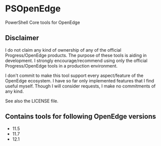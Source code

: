 # PSOpenEdge
PowerShell Core tools for OpenEdge

## Disclaimer
I do not claim any kind of ownership of any of the official Progress/OpenEdge products.
The purpose of these tools is aiding in development. I strongly encourage/recommend using only
the official Progress/OpenEdge tools in a production environment.

I don't commit to make this tool support every aspect/feature of the OpenEdge ecosystem. 
I have so far only implemented features that I find useful myself. 
Though I will consider requests, I make no commitments of any kind.

See also the LICENSE file.

## Contains tools for following OpenEdge versions
- 11.5
- 11.7
- 12.1

